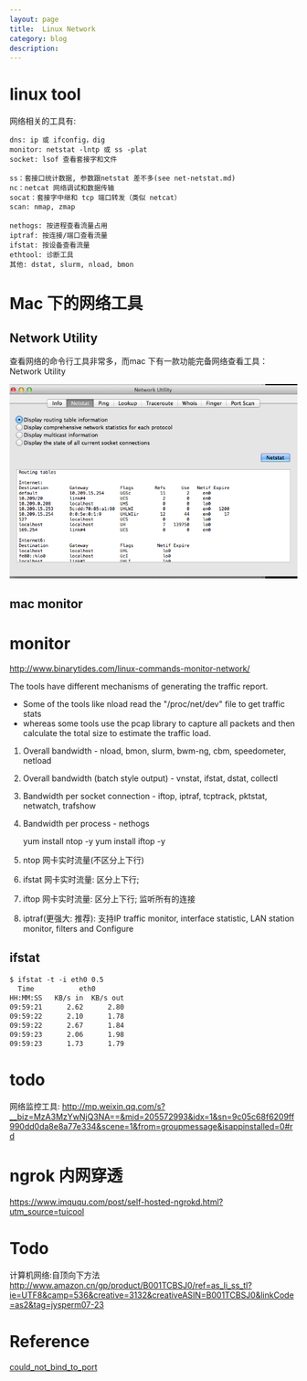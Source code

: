 ```yaml
---
layout: page
title:	Linux Network
category: blog
description:
---
```

# linux tool
网络相关的工具有:

	dns: ip 或 ifconfig，dig
	monitor: netstat -lntp 或 ss -plat
	socket: lsof 查看套接字和文件

	ss：套接口统计数据, 参数跟netstat 差不多(see net-netstat.md)
	nc：netcat 网络调试和数据传输
	socat：套接字中继和 tcp 端口转发（类似 netcat）
	scan: nmap, zmap

    nethogs: 按进程查看流量占用
    iptraf: 按连接/端口查看流量
    ifstat: 按设备查看流量
    ethtool: 诊断工具
    其他: dstat, slurm, nload, bmon

# Mac 下的网络工具

## Network Utility
查看网络的命令行工具非常多，而mac 下有一款功能完备网络查看工具：Network Utility

![](/img/linux-net-mac-network-utility.png)

## mac monitor

# monitor
http://www.binarytides.com/linux-commands-monitor-network/

The tools have different mechanisms of generating the traffic report.

- Some of the tools like nload read the "/proc/net/dev" file to get traffic stats
- whereas some tools use the pcap library to capture all packets and then calculate the total size to estimate the traffic load.

1. Overall bandwidth - nload, bmon, slurm, bwm-ng, cbm, speedometer, netload
2. Overall bandwidth (batch style output) - vnstat, ifstat, dstat, collectl
3. Bandwidth per socket connection - iftop, iptraf, tcptrack, pktstat, netwatch, trafshow
4. Bandwidth per process - nethogs


	yum install ntop -y
	yum install iftop -y

1. ntop 网卡实时流量(不区分上下行)
1. ifstat 网卡实时流量: 区分上下行;
1. iftop 网卡实时流量: 区分上下行; 监听所有的连接
2. iptraf(更强大: 推荐): 支持IP traffic monitor, interface statistic, LAN station monitor, filters and Configure

## ifstat

	$ ifstat -t -i eth0 0.5
	  Time           eth0
	HH:MM:SS   KB/s in  KB/s out
	09:59:21      2.62      2.80
	09:59:22      2.10      1.78
	09:59:22      2.67      1.84
	09:59:23      2.06      1.98
	09:59:23      1.73      1.79

# todo
网络监控工具:
http://mp.weixin.qq.com/s?__biz=MzA3MzYwNjQ3NA==&mid=205572993&idx=1&sn=9c05c68f6209ff990dd0da8e8a77e334&scene=1&from=groupmessage&isappinstalled=0#rd

# ngrok 内网穿透
https://www.imququ.com/post/self-hosted-ngrokd.html?utm_source=tuicool

# Todo
计算机网络:自顶向下方法 http://www.amazon.cn/gp/product/B001TCBSJ0/ref=as_li_ss_tl?ie=UTF8&camp=536&creative=3132&creativeASIN=B001TCBSJ0&linkCode=as2&tag=jysperm07-23

# Reference
[could_not_bind_to_port]

[could_not_bind_to_port]: http://wiki.apache.org/httpd/CouldNotBindToAddress
